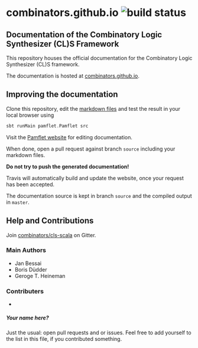 # combinators.github.io ![build status](https://travis-ci.org/combinators/combinators.github.io.svg?branch=master)
## Documentation of the Combinatory Logic Synthesizer (CL)S Framework

This repository houses the official documentation for the Combinatory Logic Synthesizer (CL)S framework.

The documentation is hosted at [combinators.github.io](https://combinators.github.io/).

## Improving the documentation

Clone this repository, edit the [markdown files](src) and test the result in your local browser using
```scala
sbt runMain pamflet.Pamflet src
```

Visit the [Pamflet website](http://www.foundweekends.org/pamflet/) for editing documentation.

When done, open a pull request against branch `source` including your markdown files.

**Do not try to push the generated documentation!**

Travis will automatically build and update the website, once your request has been accepted.

The documentation source is kept in branch `source` and the compiled output in `master`.

## Help and Contributions

Join [combinators/cls-scala](https://gitter.im/combinators/cls-scala) on Gitter.

### Main Authors

- Jan Bessai
- Boris Düdder
- Geroge T. Heineman

### Contributers

-
##### Your name here?
Just the usual: open pull requests and or issues.
Feel free to add yourself to the list in this file, if you contributed something.
